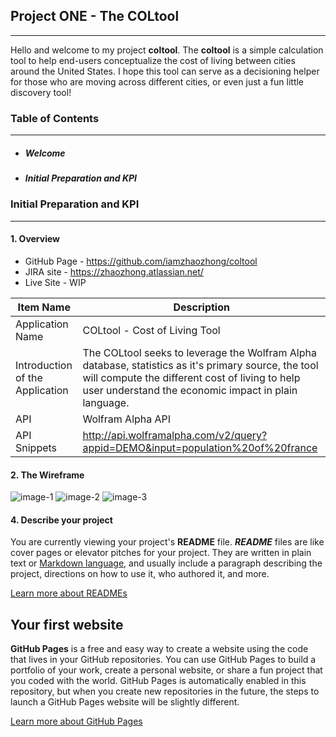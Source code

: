 ## Project ONE - The COLtool

---

Hello and welcome to my project **coltool**. The **coltool** is a simple calculation tool to help end-users conceptualize the cost of living between cities around the United States. I hope this tool can serve as a decisioning helper for those who are moving across different cities, or even just a fun little discovery tool!

### Table of Contents

---

- ##### Welcome
- ##### Initial Preparation and KPI

### **Initial Preparation and KPI**

---

#### 1. Overview

- GitHub Page - https://github.com/iamzhaozhong/coltool
- JIRA site - https://zhaozhong.atlassian.net/
- Live Site - WIP

| Item Name                       | Description                                                                                                                                                                                                    |
| ------------------------------- | -------------------------------------------------------------------------------------------------------------------------------------------------------------------------------------------------------------- |
| Application Name                | COLtool - Cost of Living Tool                                                                                                                                                                                  |
| Introduction of the Application | The COLtool seeks to leverage the Wolfram Alpha database, statistics as it's primary source, the tool will compute the different cost of living to help user understand the economic impact in plain language. |
| API                             | Wolfram Alpha API                                                                                                                                                                              |
| API Snippets                    | http://api.wolframalpha.com/v2/query?appid=DEMO&input=population%20of%20france                                                                                                                                 |

#### 2. The Wireframe
![image-1](https://raw.githubusercontent.com/iamzhaozhong/coltool/master/wireframe/Web%201920%20%E2%80%93%201.png)
![image-2](https://raw.githubusercontent.com/iamzhaozhong/coltool/master/wireframe/Web%201920%20%E2%80%93%202.png)
![image-3](https://raw.githubusercontent.com/iamzhaozhong/coltool/master/wireframe/Web%201920%20%E2%80%93%203.png)

#### 4. Describe your project

You are currently viewing your project's **README** file. **_README_** files are like cover pages or elevator pitches for your project. They are written in plain text or [Markdown language](https://guides.github.com/features/mastering-markdown/), and usually include a paragraph describing the project, directions on how to use it, who authored it, and more.

[Learn more about READMEs](https://help.github.com/en/articles/about-readmes)

## Your first website

**GitHub Pages** is a free and easy way to create a website using the code that lives in your GitHub repositories. You can use GitHub Pages to build a portfolio of your work, create a personal website, or share a fun project that you coded with the world. GitHub Pages is automatically enabled in this repository, but when you create new repositories in the future, the steps to launch a GitHub Pages website will be slightly different.

[Learn more about GitHub Pages](https://pages.github.com/)
